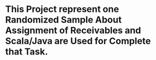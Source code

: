 # This Project represent one Randomized Sample About Assignment of Receivables and Scala/Java are Used for Complete that Task.
